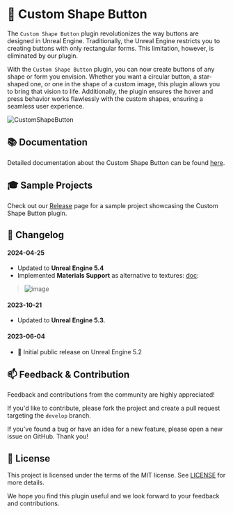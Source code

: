 # 🔘️ Custom Shape Button

The `Custom Shape Button` plugin revolutionizes the way buttons are designed in Unreal Engine. Traditionally, the Unreal Engine restricts you to creating buttons with only rectangular forms. This limitation, however, is eliminated by our plugin.

With the `Custom Shape Button` plugin, you can now create buttons of any shape or form you envision. Whether you want a circular button, a star-shaped one, or one in the shape of a custom image, this plugin allows you to bring that vision to life. Additionally, the plugin ensures the hover and press behavior works flawlessly with the custom shapes, ensuring a seamless user experience.

![CustomShapeButton](https://github.com/JanSeliv/CustomShapeButton/assets/20540872/46c3be2c-b325-4528-a626-16a4bb2b4d9c)

## 📚 Documentation

Detailed documentation about the Custom Shape Button can be found [here](https://docs.google.com/document/d/1Ws76obIHRMtsdOjB6YP9K7LTjJR-R56h2uv65PKUBL4).

## 🎓 Sample Projects

Check out our [Release](https://github.com/JanSeliv/CustomShapeButton/releases) page for a sample project showcasing the Custom Shape Button plugin.

## 📅 Changelog
#### 2024-04-25
- Updated to **Unreal Engine 5.4**
- Implemented **Materials Support** as alternative to textures: [doc](https://docs.google.com/document/d/1Ws76obIHRMtsdOjB6YP9K7LTjJR-R56h2uv65PKUBL4/edit#heading=h.jlxkng80vqbe):
> ![image](https://github.com/JanSeliv/CustomShapeButton/assets/20540872/c4a083d2-494e-400f-b363-1ffa795024fa)

#### 2023-10-21
- Updated to **Unreal Engine 5.3**.
#### 2023-06-04
- 🎉 Initial public release on Unreal Engine 5.2

## 📫 Feedback & Contribution

Feedback and contributions from the community are highly appreciated!

If you'd like to contribute, please fork the project and create a pull request targeting the `develop` branch.

If you've found a bug or have an idea for a new feature, please open a new issue on GitHub. Thank you!

## 📜 License

This project is licensed under the terms of the MIT license. See [LICENSE](LICENSE) for more details.

We hope you find this plugin useful and we look forward to your feedback and contributions.
